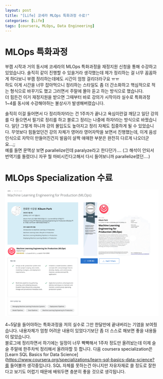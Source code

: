 ```yaml
---
layout: post
title: "[Life] 코세라 MLOps 특화과정 수료!"
categories: [Life]
tags: [coursera, MLOps, Data Engineering]
---
```


# MLOps 특화과정

부캠 시작과 거의 동시에 코세라의 MLOps 특화과정을 재정지원 신청을 통해 수강하고 있었습니다. 솔직히 같이 진행할 수 있을거라 생각했는데 제가 정리하는 걸 너무 꼼꼼하게 하다보니 부캠 정리하는데에도 시간이 엄청 걸리더라구요 ㅠㅠ  
하도 이게 시간을 너무 잡아먹으니 정리하는 스타일도 좀 더 간소화하고 핵심적으로 적는 형식으로 바꾸기도 했고 그러면서 주말에 몰아 듣고 하는 방식으로 했습니다.  
더 힘든건 이거 재정지원을 받으면 그때부터 바로 강의가 시작이라 실수로 특화과정 1~4를 동시에 수강해야하는 불상사가 발생해버렸습니다.

솔직히 이걸 들어면서 다 정리하자!라는 건 1주차가 끝나고 욕심이란걸 깨닫고 일단 강의를 다 들으면서 필기로 정리를 하고 블로그 정리는 나중에 하자!라는 방식으로 바꿨습니다. 일단 그렇게 하니까 강의 몰입도도 높아지고 정리 자체도 집중하게 될 수 있었습니다. 무엇보다 힘들었던건 강의 자체가 영어라 영어자막을 보면서 진행했는데, 이게 음성인식으로 자막이 만들어진건지 발음이 살짝 애매한 부분은 완전히 다르게 나오더군요...;;  
예를 들면 문맥상 보면 parallelize인데 paralyze라고 한다던가.... (그 해석이 안되서 번역기를 돌렸더니 자꾸 뭘 마비시킨다고해서 다시 들어보니까 parallelize였던....)

# MLOps Specialization 수료

![](/image/Life/mlopsspecial.png)

4~5달을 들어야하는 특화과정을 저의 실수로 그만 한달만에 끝내버리는 기염을 보여줬습니다. 내용자체가 엄청 어려운 내용이 있었다기보단 좀 더 스스로 해보면 좋을 내용들이 많았습니다.  
블로그에 정리하면서 하기에는 일정이 너무 빡빡해서 1주차 정도만 올려놨는데 이제 슬슬 주말에 한주차씩 정리해서 올려야할 듯 합니다. 다음 coursera specialization은 [Learn SQL Basics for Data Science](https://www.coursera.org/specializations/learn-sql-basics-data-science?를 들어볼까 생각중입니다. SQL 자체를 못하는건 아니지만 자유자재로 쓸 정도로 잘한다고 보기도 어렵기 때문에 배워두면 충분히 좋을 것으로 생각됩니다.